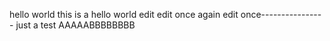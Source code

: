 hello world
this is a hello world edit
edit once again
edit once----------------
just a test
AAAAABBBBBBBB
